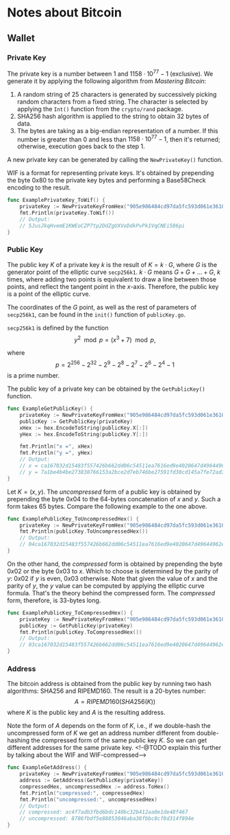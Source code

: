 # Notes about Bitcoin

## Wallet
### Private Key
The private key is a number between 1 and $1158 \cdot 10^{77} - 1$ (exclusive). We generate it by applying the following
algorithm from *Mastering Bitcoin*:

1. A random string of 25 characters is generated by successively picking random characters from a fixed string. The character
is selected by applying the `Int()` function from the `crypto/rand` package.
2. SHA256 hash algorithm is applied to the string to obtain 32 bytes of data.
3. The bytes are taking as a big-endian representation of a number. If this number is greater than 0 and less than 
$1158 \cdot 10^{77} - 1$, then it's returned; otherwise, execution goes back to the step 1.

A new private key can be generated by calling the `NewPrivateKey()` function.

WIF is a format for representing private keys. It's obtained by prepending the byte $0x80$ to the private key bytes and
performing a Base58Check encoding to the result.
```go
func ExamplePrivateKey_ToWif() {
    privateKey := NewPrivateKeyFromHex("905e986484cd97da5fc593d061e3610684147f7f1133d509b8334e13b052ded9")
    fmt.Println(privateKey.ToWif())
    // Output:
    // 5JusJkqHvemE1KWEoCZP7tp2DdZgUXVoDdkPvPk1VqCNEi586pi
}
```

### Public Key
The public key $K$ of a private key $k$ is the result of $K = k \cdot G$, where $G$ is the generator point of the elliptic curve
`secp256k1`. $k \cdot G$ means $G + G + ... + G$, $k$ times, where adding two points is equivalent to draw a line between those points,
and reflect the tangent point in the $x$-axis. Therefore, the public key is a point of the elliptic curve.

The coordinates of the $G$ point, as well as the rest of parameters of `secp256k1`,
can be found in the `init()` function of `publicKey.go`.

`secp256k1` is defined by the function 
$$y^2 \mod p = (x^3 + 7) \mod p,$$

where 
$$p = 2^{256} - 2^{32} - 2^9 - 2^8 - 2^7 - 2^6 - 2^4 - 1$$
is a prime number.

The public key of a private key can be obtained by the `GetPublicKey()` function.
```go
func ExampleGetPublicKey() {
    privateKey := NewPrivateKeyFromHex("905e986484cd97da5fc593d061e3610684147f7f1133d509b8334e13b052ded9")
    publicKey := GetPublicKey(privateKey)
    xHex := hex.EncodeToString(publicKey.X[:])
    yHex := hex.EncodeToString(publicKey.Y[:])

    fmt.Println("x =", xHex)
    fmt.Println("y =", yHex)
    // Output:
    // x = ca167032d15483f557426b662dd06c54511ea7616ed9e4020647d49644962e86
    // y = 7a1be4b4be273838766153a2bce2d7eb746be27591fd38cd145a7fe72ad3f425
}
```

Let $K = (x, y)$. The *uncompressed* form of a public key is obtained by prepending the byte $0x04$ to the $64$-bytes 
concatenation of $x$ and $y$. Such a form takes 65 bytes. Compare the following example to the one above.
```go
func ExamplePublicKey_ToUncompressedHex() {
    privateKey := NewPrivateKeyFromHex("905e986484cd97da5fc593d061e3610684147f7f1133d509b8334e13b052ded9")
    fmt.Println(publicKey.ToUncompressedHex())
    // Output:
    // 04ca167032d15483f557426b662dd06c54511ea7616ed9e4020647d49644962e867a1be4b4be273838766153a2bce2d7eb746be27591fd38cd145a7fe72ad3f425
}
```
On the other hand, the *compressed* form is obtained by prepending the byte $0x02$ or the byte $0x03$ to $x$. Which to choose is
determined by the parity of $y$: $0x02$ if $y$ is even, $0x03$ otherwise. Note that given the value of $x$ and the parity of $y$, 
the $y$ value can be computed by applying the elliptic curve formula. That's the theory behind the compressed form. The
*compressed* form, therefore, is 33-bytes long.
```go
func ExamplePublicKey_ToCompressedHex() {
    privateKey := NewPrivateKeyFromHex("905e986484cd97da5fc593d061e3610684147f7f1133d509b8334e13b052ded9")
    publicKey := GetPublicKey(privateKey)
    fmt.Println(publicKey.ToCompressedHex())
    // Output:
    // 03ca167032d15483f557426b662dd06c54511ea7616ed9e4020647d49644962e86
}
```

### Address
The bitcoin address is obtained from the public key by running two hash algorithms: SHA256 and RIPEMD160. The result is a 20-bytes
number:
$$A = RIPEMD160(SHA256(K))$$
where $K$ is the public key and $A$ is the resulting address.

Note the form of $A$ depends on the form of $K$, i.e., if we double-hash the uncompressed form of $K$ we get an address number 
different from double-hashing the compressed form of the same public key $K$. So we can get different addresses for the same
private key. <!-@TODO explain this further by talking about the WIF and WIF-compressed-->
```go
func ExampleGetAddress() {
    privateKey := NewPrivateKeyFromHex("905e986484cd97da5fc593d061e3610684147f7f1133d509b8334e13b052ded9")
    address := GetAddress(GetPublicKey(privateKey))
    compressedHex, uncompressedHex := address.ToHex()
    fmt.Println("compressed:", compressedHex)
    fmt.Println("uncompressed:", uncompressedHex)
    // Output:
    // compressed: ac4f7adb3fbd6bdc140bc32b412aa0e1de48f467
    // uncompressed: 8786fbdf5e88853046aba38fbbc8cf8d314f894e
}
```